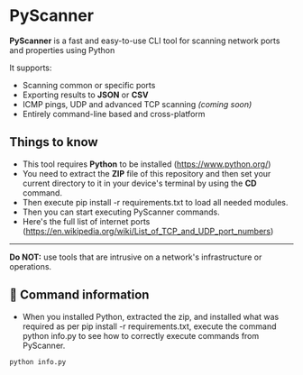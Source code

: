 # PyScanner

**PyScanner** is a fast and easy-to-use CLI tool for scanning network ports and properties using Python

It supports:

- Scanning common or specific ports
- Exporting results to **JSON** or **CSV**
- ICMP pings, UDP and advanced TCP scanning *(coming soon)*
- Entirely command-line based and cross-platform

## Things to know
- This tool requires **Python** to be installed (https://www.python.org/)
- You need to extract the **ZIP** file of this repository and then set your current directory to it in your device's terminal by using the **CD** command.
- Then execute pip install -r requirements.txt to load all needed modules.
- Then you can start executing PyScanner commands.
- Here's the full list of internet ports (https://en.wikipedia.org/wiki/List_of_TCP_and_UDP_port_numbers)

---

**Do NOT:** use tools that are intrusive on a network's infrastructure or operations.

## 🔧 Command information
- When you installed Python, extracted the zip, and installed what was required as per pip install -r requirements.txt, execute the command python info.py to see how to correctly execute commands from PyScanner.

```bash
python info.py
